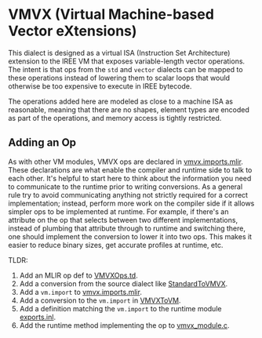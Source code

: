 # VMVX (Virtual Machine-based Vector eXtensions)

This dialect is designed as a virtual ISA (Instruction Set Architecture)
extension to the IREE VM that exposes variable-length vector operations.
The intent is that ops from the `std` and `vector` dialects can be mapped
to these operations instead of lowering them to scalar loops that would
otherwise be too expensive to execute in IREE bytecode.

The operations added here are modeled as close to a machine ISA as reasonable,
meaning that there are no shapes, element types are encoded as part of the
operations, and memory access is tightly restricted.

## Adding an Op

As with other VM modules, VMVX ops are declared in
[vmvx.imports.mlir](/iree/compiler/Dialect/Modules/VMVX/vmvx.imports.mlir).
These declarations are what enable the compiler and runtime side to talk to each
other. It's helpful to start here to think about the information you need to
communicate to the runtime prior to writing conversions. As a general rule try
to avoid communicating anything not strictly required for a correct
implementation; instead, perform more work on the compiler side if it allows
simpler ops to be implemented at runtime. For example, if there's an attribute
on the op that selects between two different implementations, instead of
plumbing that attribute through to runtime and switching there, one should
implement the conversion to lower it into two ops. This makes it easier to
reduce binary sizes, get accurate profiles at runtime, etc.

TLDR:

1.  Add an MLIR op def to
    [VMVXOps.td](/iree/compiler/Dialect/Modules/VMVX/IR/VMVXOps.td).
2.  Add a conversion from the source dialect like
    [StandardToVMVX](/iree/compiler/Dialect/Modules/VMVX/Conversion/StandardToVMVX/).
3.  Add a `vm.import` to
    [vmvx.imports.mlir](/iree/compiler/Dialect/Modules/VMVX/vmvx.imports.mlir).
4.  Add a conversion to the `vm.import` in
    [VMVXToVM](/iree/compiler/Dialect/Modules/VMVX/Conversion/VMVXToVM/).
5.  Add a definition matching the `vm.import` to the runtime module
    [exports.inl](/iree/modules/vmvx/exports.inl).
6.  Add the runtime method implementing the op to
    [vmvx_module.c](/iree/modules/vmvx/module.c).
